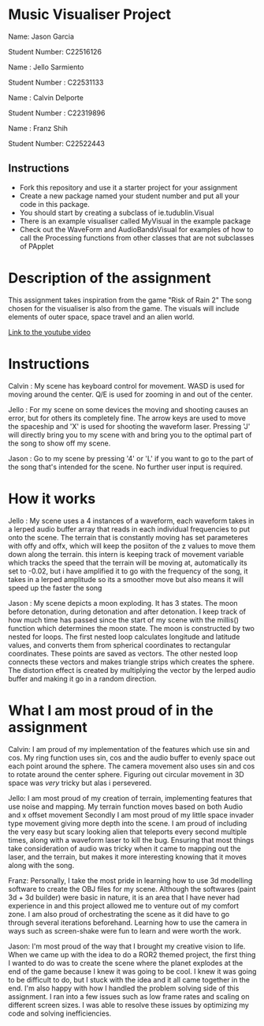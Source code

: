 # Music Visualiser Project

Name: Jason Garcia

Student Number: C22516126

Name : Jello Sarmiento

Student Number : C22531133

Name : Calvin Delporte

Student Number : C22319896

Name : Franz Shih

Student Number: C22522443

## Instructions
- Fork this repository and use it a starter project for your assignment
- Create a new package named your student number and put all your code in this package.
- You should start by creating a subclass of ie.tudublin.Visual
- There is an example visualiser called MyVisual in the example package
- Check out the WaveForm and AudioBandsVisual for examples of how to call the Processing functions from other classes that are not subclasses of PApplet

# Description of the assignment

This assignment takes inspiration from the game "Risk of Rain 2"
The song chosen for the visualiser is also from the game.
The visuals will include elements of outer space, space travel and an alien world.

[Link to the youtube video](https://www.youtube.com/watch?v=VGXBTaEiNeU)


# Instructions
Calvin :
My scene has keyboard control for movement.
WASD is used for moving around the center.
Q/E is used for zooming in and out of the center.

Jello :
For my scene on some devices the moving and shooting causes an error, but for others its completely fine.
The arrow keys are used to move the spaceship and 'X' is used for shooting the waveform laser.
Pressing 'J' will directly bring you to my scene with and bring you to the optimal part of the song to show off my scene.

Jason :
Go to my scene by pressing '4' or 'L' if you want to go to the part of the song that's intended for the scene.
No further user input is required.

# How it works

Jello :
My scene uses a 4 instances of a waveform, each waveform takes in a lerped audio buffer array that reads in each individual frequencies to put onto the scene.
The terrain that is constantly moving has set parameteres with offy and offx, which will keep the posiiton of the z values to move them down along the terrain.
this intern is keeping track of movement variable which tracks the speed that the terrain will be moving at, automatically its set to -0.02, but i have amplified it to
go with the frequency of the song, it takes in a lerped amplitude so its a smoother move but also means it will speed up the faster the song

Jason :
My scene depicts a moon exploding. It has 3 states. The moon before detonation, during detonation and after detonation. I keep track of how much time has passed
since the start of my scene with the millis() function which determines the moon state. The moon is constructed by two nested for loops. The first nested loop 
calculates longitude and latitude values, and converts them from spherical coordinates to rectangular coordinates. These points are saved as vectors. The other nested
loop connects these vectors and makes triangle strips which creates the sphere. The distortion effect is created by multiplying the vector by the lerped audio buffer
and making it go in a random direction.

# What I am most proud of in the assignment

Calvin: I am proud of my implementation of the features which use sin and cos.
My ring function uses sin, cos and the audio buffer to evenly space out each point around the sphere.
The camera movement also uses sin and cos to rotate around the center sphere.
Figuring out circular movement in 3D space was *very* tricky but alas i persevered.

Jello: I am most proud of my creation of terrain, implementing features that use noise and mapping.
My terrain function moves based on both Audio and x offset movement
Secondly I am most proud of my little space invader type movement giving more depth into the scene.
I am proud of including the very easy but scary looking alien that teleports every second multiple times, along with a waveform laser to kill the bug.
Ensuring that most things take consideration of audio was tricky when it came to mapping out the laser, and the terrain, but makes it more interesting knowing that
it moves along with the song.

Franz: Personally, I take the most pride in learning how to use 3d modelling software to create the
OBJ files for my scene. Although the softwares (paint 3d + 3d builder) were basic in nature, it is
an area that I have never had experience in and this project allowed me to venture out of my comfort zone.
I am also proud of orchestrating the scene as it did have to go through several iterations beforehand.
Learning how to use the camera in ways such as screen-shake were fun to learn and were worth the work.

Jason: I'm most proud of the way that I brought my creative vision to life. When we came up with the idea to do a ROR2 
themed project, the first thing I wanted to do was to create the scene where the planet explodes at the end of 
the game because I knew it was going to be cool. I knew it was going to be difficult to do, but I stuck with the 
idea and it all came together in the end. I'm also happy with how I handled the problem solving side of this assignment. 
I ran into a few issues such as low frame rates and scaling on different screen sizes. I was able to resolve these issues by 
optimizing my code and solving inefficiencies.

